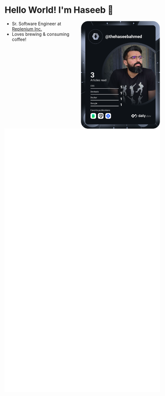 # Hello World! I'm Haseeb 👋

<div align="left">
  <!-- <a href="https://twitter.com/thehaseebahm3d">
    <img
      src="https://img.shields.io/twitter/follow/thehaseebahm3d?label=Twitter&logo=twitter&style=flat-square&color=1da1f2&logoColor=ffffff"
      alt="Twitter"
    />
  </a>
  <a href="https://www.linkedin.com/in/thehaseebahmed/">
    <img
      src="https://img.shields.io/static/v1?logo=linkedin&style=flat-square&color=0072b1&label=LinkedIn&message=%E2%98%86"
      alt="LinkedIn"
    />
  </a> -->

  <a href="https://api.daily.dev/get?r=thehaseebahmed" target="_blank">
    <img
      width="256"
      align="right"
      src="https://raw.githubusercontent.com/thehaseebahmed/thehaseebahmed/main/devcard.svg"
    />
  </a>
</div>

- Sr. Software Engineer at [Replenium Inc.](https://www.replenium.com/meet-the-team)
- Loves brewing & consuming coffee!

![Metrics](github-metrics.svg)
